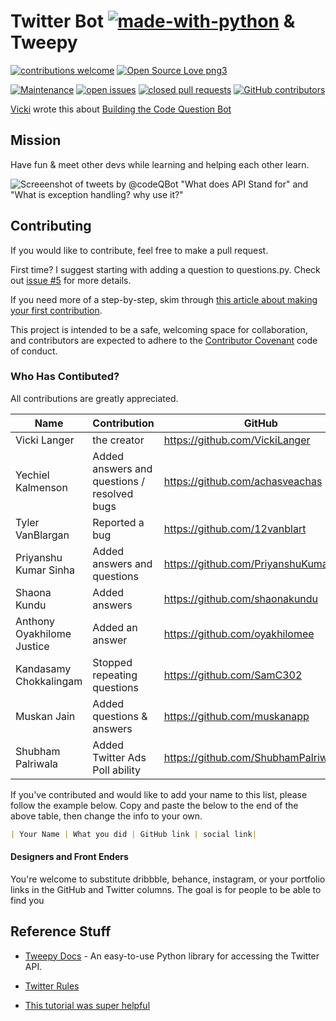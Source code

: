 # Twitter Bot [![made-with-python](https://img.shields.io/badge/Made%20with-Python-1f425f.svg)](https://www.python.org/)  & Tweepy

[![contributions welcome](https://img.shields.io/badge/contributions-welcome-brightgreen.svg)](https://github.com/VickiLanger/code-questions-bot/fork)
[![Open Source Love png3](https://badges.frapsoft.com/os/v3/open-source.png?v=103)](https://github.com/ellerbrock/open-source-badges/)

[![Maintenance](https://img.shields.io/badge/Maintained%3F-yes-green.svg)](https://GitHub.com/VickiLanger/code-questions-bot/graphs/commit-activity)
[![open issues](https://img.shields.io/github/issues/VickiLanger/code-questions-bot.svg)](https://github.com/VickiLanger/code-questions-bot/issues?q=is%3Aopen+is%3Aissue)
[![closed pull requests](https://img.shields.io/github/issues-pr-closed/VickiLanger/code-questions-bot.svg)](https://github.com/VickiLanger/code-questions-bot/pulls?q=is%3Apr+is%3Aclosed)
[![GitHub contributors](https://img.shields.io/github/contributors/VickiLanger/code-questions-bot.svg)](https://GitHub.com/VickiLanger/code-questions-bot/graphs/contributors/)

[Vicki](https://twitter.com/vicki_langer) wrote this about [Building the Code Question Bot](https://dev.to/vickilanger/code-questions-bot-42io)

## Mission
Have fun & meet other devs while learning and helping each other learn.

![Screeenshot of tweets by @codeQBot "What does API Stand for" and "What is exception handling? why use it?"](https://pbs.twimg.com/media/EikdG-lWkAAwdaH?format=jpg&name=small)

## Contributing

If you would like to contribute, feel free to make a pull request.

First time? I suggest starting with adding a question to questions.py. Check out [issue #5](https://github.com/VickiLanger/code-questions-bot/issues/5) for more details.

If you need more of a step-by-step, skim through [this article about making your first contribution](https://dev.to/vickilanger/open-up-to-open-source-contributing-5hla).

This project is intended to be a safe, welcoming space for collaboration, and contributors are expected to adhere to the [Contributor Covenant](http://contributor-covenant.org/) code of conduct.

### Who Has Contibuted?
All contributions are greatly appreciated. 

|Name|Contribution|GitHub|Twitter|
|--|--|--|--|
| Vicki Langer | the creator | https://github.com/VickiLanger | https://twitter.com/Vicki_Langer |
| Yechiel Kalmenson | Added answers and questions / resolved bugs | https://github.com/achasveachas | https://twitter.com/yechielk |
| Tyler VanBlargan | Reported a bug | https://github.com/12vanblart | https://twitter.com/pichuplayer |
| Priyanshu Kumar Sinha | Added answers and questions | https://github.com/PriyanshuKumarSinha |  |
| Shaona Kundu | Added answers | https://github.com/shaonakundu |  |
| Anthony Oyakhilome Justice | Added an answer | https://github.com/oyakhilomee | https://linkedin.com/in/mr-oyakhilome |
| Kandasamy Chokkalingam | Stopped repeating questions  | https://github.com/SamC302 |  d|
| Muskan Jain | Added questions & answers | https://github.com/muskanapp | https://linkedin.com/in/muskan-jain-8582a9169/ |
| Shubham Palriwala | Added Twitter Ads Poll ability | https://github.com/ShubhamPalriwala | shubhampalriwala.tech |

If you've contributed and would like to add your name to this list, please follow the example below. Copy and paste the below to the end of the above table, then change the info to your own.
```markdown
| Your Name | What you did | GitHub link | social link|
```

#### Designers and Front Enders
You're welcome to substitute dribbble, behance, instagram, or your portfolio links in the GitHub and Twitter columns. The goal is for people to be able to find you


Reference Stuff
----------

* [Tweepy Docs](http://www.tweepy.org/) - An easy-to-use Python library for accessing the Twitter API.

* [Twitter Rules](https://support.twitter.com/articles/76915)

* [This tutorial was super helpful](https://dev.to/emcain/how-to-set-up-a-twitter-bot-with-python-and-heroku-1n39)
